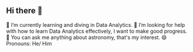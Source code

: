 ## Hi there 👋

<!--
**kayv297/kayv297** is a ✨ _special_ ✨ repository because its `README.md` (this file) appears on your GitHub profile.

Here are some ideas to get you started:

- 🔭 I’m currently working on ...
- 🌱 I’m currently learning ...
- 👯 I’m looking to collaborate on ...
- 🤔 I’m looking for help with ...
- 💬 Ask me about ...
- 📫 How to reach me: ...
- 😄 Pronouns: ...
- ⚡ Fun fact: ...
-->
🔭 I’m currently learning and diving in Data Analytics.
🤔 I’m looking for help with how to learn Data Analytics effectively, I want to make good progress.
💬 You can ask me anything about astronomy, that's my interest.
😄 Pronouns: He/ Him
